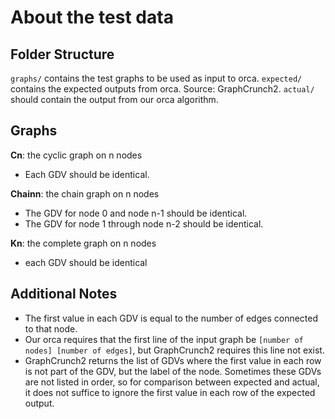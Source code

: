 # About the test data

## Folder Structure

`graphs/` contains the test graphs to be used as input to orca.
`expected/` contains the expected outputs from orca. Source: GraphCrunch2.
`actual/` should contain the output from our orca algorithm.

## Graphs

**Cn**: the cyclic graph on n nodes

- Each GDV should be identical.

**Chainn**: the chain graph on n nodes

- The GDV for node 0 and node n-1 should be identical.
- The GDV for node 1 through node n-2 should be identical.

**Kn**: the complete graph on n nodes

- each GDV should be identical

## Additional Notes

- The first value in each GDV is equal to the number of edges connected to that node.
- Our orca requires that the first line of the input graph be `[number of nodes] [number of edges]`, but GraphCrunch2 requires this line not exist.
- GraphCrunch2 returns the list of GDVs where the first value in each row is not part of the GDV, but the label of the node. Sometimes these GDVs are not listed in order, so for comparison between expected and actual, it does not suffice to ignore the first value in each row of the expected output.
